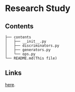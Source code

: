 # Research Study

## Contents
```
├── contents
│   ├── __init__.py 
│   ├── discriminators.py
│   ├── generators.py
│   └── ops.py
└── README.md(This file)
```

## Links


 [here](https://drive.google.com/drive/folders/1foCZaFcFHTLXROXIG3bmYLeoSGJzxujK?usp=sharing).